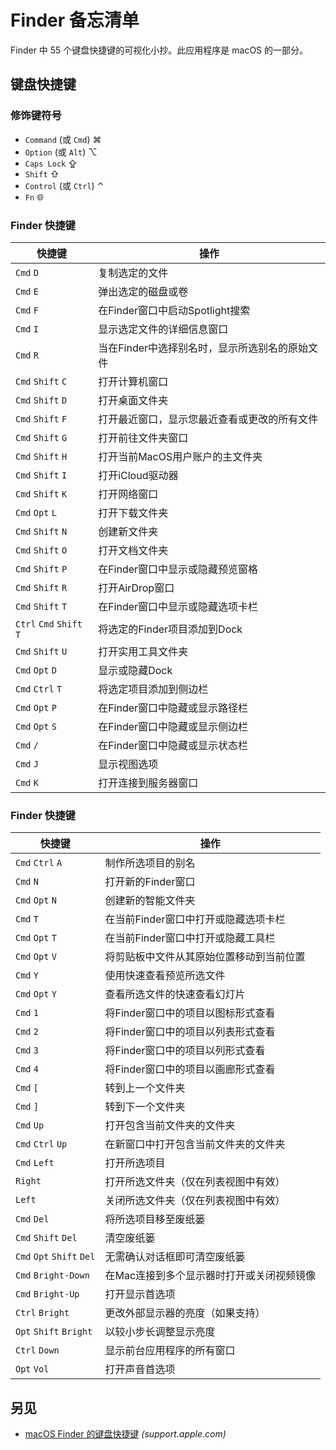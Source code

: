 Finder 备忘清单
===

Finder 中 55 个键盘快捷键的可视化小抄。此应用程序是 macOS 的一部分。

键盘快捷键
----
<!--rehype:body-class=cols-4-->

### 修饰键符号
<!--rehype:wrap-class=col-span-4-->

- `Command` (或 `Cmd`) ⌘
- `Option` (或 `Alt`) ⌥
- `Caps Lock` ⇪
- `Shift` ⇧
- `Control` (或 `Ctrl`) ⌃
- `Fn` 🌐
<!--rehype:className=cols-3-->

### Finder 快捷键
<!--rehype:wrap-class=col-span-2-->

快捷键 | 操作
---|---
`Cmd` `D`  | 复制选定的文件
`Cmd` `E`  | 弹出选定的磁盘或卷
`Cmd` `F`  | 在Finder窗口中启动Spotlight搜索
`Cmd` `I`  | 显示选定文件的详细信息窗口
`Cmd` `R`  | 当在Finder中选择别名时，显示所选别名的原始文件
`Cmd` `Shift` `C`  | 打开计算机窗口
`Cmd` `Shift` `D`  | 打开桌面文件夹
`Cmd` `Shift` `F`  | 打开最近窗口，显示您最近查看或更改的所有文件
`Cmd` `Shift` `G`  | 打开前往文件夹窗口
`Cmd` `Shift` `H`  | 打开当前MacOS用户账户的主文件夹
`Cmd` `Shift` `I`  | 打开iCloud驱动器
`Cmd` `Shift` `K`  | 打开网络窗口
`Cmd` `Opt` `L`  | 打开下载文件夹
`Cmd` `Shift` `N`  | 创建新文件夹
`Cmd` `Shift` `O`  | 打开文档文件夹
`Cmd` `Shift` `P`  | 在Finder窗口中显示或隐藏预览窗格
`Cmd` `Shift` `R`  | 打开AirDrop窗口
`Cmd` `Shift` `T`  | 在Finder窗口中显示或隐藏选项卡栏
`Ctrl` `Cmd` `Shift` `T`  | 将选定的Finder项目添加到Dock
`Cmd` `Shift` `U`  | 打开实用工具文件夹
`Cmd` `Opt` `D`  | 显示或隐藏Dock
`Cmd` `Ctrl` `T`  | 将选定项目添加到侧边栏
`Cmd` `Opt` `P`  | 在Finder窗口中隐藏或显示路径栏
`Cmd` `Opt` `S`  | 在Finder窗口中隐藏或显示侧边栏
`Cmd` `/`  | 在Finder窗口中隐藏或显示状态栏
`Cmd` `J`  | 显示视图选项
`Cmd` `K`  | 打开连接到服务器窗口
<!--rehype:className=shortcuts left-align-->

### Finder 快捷键
<!--rehype:wrap-class=col-span-2-->

快捷键 | 操作
---|---
`Cmd` `Ctrl` `A`  | 制作所选项目的别名
`Cmd` `N`  | 打开新的Finder窗口
`Cmd` `Opt` `N`  | 创建新的智能文件夹
`Cmd` `T`  | 在当前Finder窗口中打开或隐藏选项卡栏
`Cmd` `Opt` `T`  | 在当前Finder窗口中打开或隐藏工具栏
`Cmd` `Opt` `V`  | 将剪贴板中文件从其原始位置移动到当前位置
`Cmd` `Y`  | 使用快速查看预览所选文件
`Cmd` `Opt` `Y`  | 查看所选文件的快速查看幻灯片
`Cmd` `1`  | 将Finder窗口中的项目以图标形式查看
`Cmd` `2`  | 将Finder窗口中的项目以列表形式查看
`Cmd` `3`  | 将Finder窗口中的项目以列形式查看
`Cmd` `4`  | 将Finder窗口中的项目以画廊形式查看
`Cmd` `[`  | 转到上一个文件夹
`Cmd` `]`  | 转到下一个文件夹
`Cmd` `Up`  | 打开包含当前文件夹的文件夹
`Cmd` `Ctrl` `Up`  | 在新窗口中打开包含当前文件夹的文件夹
`Cmd` `Left`  | 打开所选项目
`Right`  | 打开所选文件夹（仅在列表视图中有效）
`Left`  | 关闭所选文件夹（仅在列表视图中有效）
`Cmd` `Del`  | 将所选项目移至废纸篓
`Cmd` `Shift` `Del`  | 清空废纸篓
`Cmd` `Opt` `Shift` `Del`  | 无需确认对话框即可清空废纸篓
`Cmd` `Bright-Down`  | 在Mac连接到多个显示器时打开或关闭视频镜像
`Cmd` `Bright-Up`  | 打开显示首选项
`Ctrl` `Bright`  | 更改外部显示器的亮度（如果支持）
`Opt` `Shift` `Bright`  | 以较小步长调整显示亮度
`Ctrl` `Down`  | 显示前台应用程序的所有窗口
`Opt` `Vol`  | 打开声音首选项
<!--rehype:className=shortcuts left-align-->

另见
----

- [macOS Finder 的键盘快捷键](https://support.apple.com/en-us/HT201236) _(support.apple.com)_
